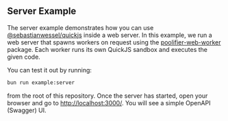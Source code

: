 ## Server Example

The server example demonstrates how you can use [@sebastianwessel/quickjs](https://github.com/sebastianwessel/quickjs) inside a web server. In this example, we run a web server that spawns workers on request using the [poolifier-web-worker](https://github.com/poolifier/poolifier-web-worker) package. Each worker runs its own QuickJS sandbox and executes the given code.

You can test it out by running:

```sh
bun run example:server
```

from the root of this repository. Once the server has started, open your browser and go to [http://localhost:3000/](http://localhost:3000/). You will see a simple OpenAPI (Swagger) UI.